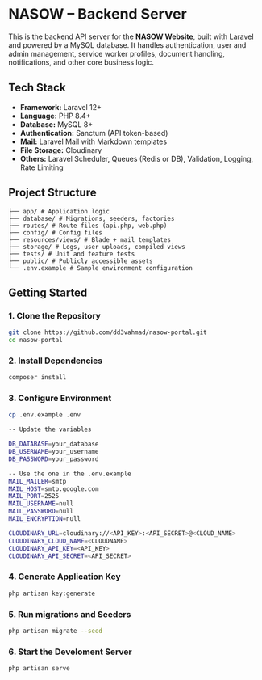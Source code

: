 # NASOW – Backend Server

This is the backend API server for the **NASOW Website**, built with [Laravel](https://laravel.com/) and powered by a MySQL database. It handles authentication, user and admin management, service worker profiles, document handling, notifications, and other core business logic.

## Tech Stack

-   **Framework:** Laravel 12+
-   **Language:** PHP 8.4+
-   **Database:** MySQL 8+
-   **Authentication:** Sanctum (API token-based)
-   **Mail:** Laravel Mail with Markdown templates
-   **File Storage:** Cloudinary
-   **Others:** Laravel Scheduler, Queues (Redis or DB), Validation, Logging, Rate Limiting

## Project Structure

```
├── app/ # Application logic
├── database/ # Migrations, seeders, factories
├── routes/ # Route files (api.php, web.php)
├── config/ # Config files
├── resources/views/ # Blade + mail templates
├── storage/ # Logs, user uploads, compiled views
├── tests/ # Unit and feature tests
├── public/ # Publicly accessible assets
└── .env.example # Sample environment configuration

```

## Getting Started

### 1. Clone the Repository

```bash
git clone https://github.com/dd3vahmad/nasow-portal.git
cd nasow-portal

```

### 2. Install Dependencies

```bash
composer install

```

### 3. Configure Environment

```bash
cp .env.example .env

-- Update the variables

DB_DATABASE=your_database
DB_USERNAME=your_username
DB_PASSWORD=your_password

-- Use the one in the .env.example
MAIL_MAILER=smtp
MAIL_HOST=smtp.google.com
MAIL_PORT=2525
MAIL_USERNAME=null
MAIL_PASSWORD=null
MAIL_ENCRYPTION=null

CLOUDINARY_URL=cloudinary://<API_KEY>:<API_SECRET>@<CLOUD_NAME>
CLOUDINARY_CLOUD_NAME=<CLOUDNAME>
CLOUDINARY_API_KEY=<API_KEY>
CLOUDINARY_API_SECRET=<API_SECRET>

```

### 4. Generate Application Key

```bash
php artisan key:generate

```

### 5. Run migrations and Seeders

```bash
php artisan migrate --seed

```

### 6. Start the Develoment Server

```bash
php artisan serve
```
